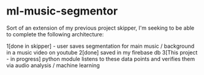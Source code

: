 # ml-music-segmentor
Sort of an extension of my previous project skipper,
I'm seeking to be able to complete the following  architecture:

1[done in skipper] - user saves segmentation for main music / background in a music video on youtube
2[done] saved in my firebase db
3[This project - in progress] python module listens to these data points and verifies them via audio analysis / machine learning
